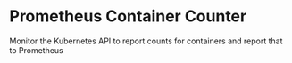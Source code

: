 # Prometheus Container Counter
Monitor the Kubernetes API to report counts for containers and report that to Prometheus
